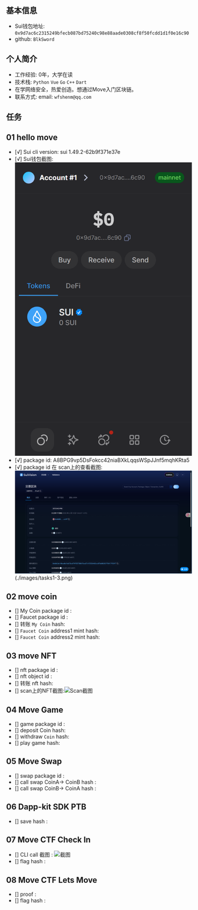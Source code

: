 ## 基本信息
- Sui钱包地址: `0x9d7ac6c2315249bfecb087bd75240c98e88aade0308cf8f50fcdd1d1f0e16c90`
- github: `BlkSword`

## 个人简介
- 工作经验: 0年，大学在读
- 技术栈: `Python` `Vue` `Go` `C++` `Dart`
- 在学网络安全，热爱创造。想通过Move入门区块链。
- 联系方式: email: `wfshenm@qq.com` 

## 任务

##   01 hello move  
- [√] Sui cli version: sui 1.49.2-62b9f371e37e
- [√] Sui钱包截图: ![Sui钱包截图](./images/sui.png)
- [√] package id: A8BPG9vp5DsFokcc42niaBXkLqqsWSpJJnf5mqhKRta5
- [√] package id 在 scan上的查看截图:![Scan截图](./images/tasks1-2.png)(./images/tasks1-3.png)

##   02 move coin
- [] My Coin package id : 
- [] Faucet package id : 
- [] 转账 `My Coin` hash:
- [] `Faucet Coin` address1 mint hash:
- [] `Faucet Coin` address2 mint hash:

##   03 move NFT
- [] nft package id :
- [] nft object id : 
- [] 转账 nft  hash:
- [] scan上的NFT截图:![Scan截图](./images/你的图片地址)

##   04 Move Game
- [] game package id :
- [] deposit Coin hash:
- [] withdraw `Coin` hash:
- [] play game hash:

##   05 Move Swap
- [] swap package id :
- [] call swap CoinA-> CoinB  hash :
- [] call swap CoinB-> CoinA  hash :

##   06 Dapp-kit SDK PTB
- [] save hash :

##   07 Move CTF Check In
- [] CLI call 截图 : ![截图](./images/你的图片地址)
- [] flag hash :

##   08 Move CTF Lets Move
- [] proof : 
- [] flag hash :

